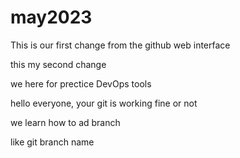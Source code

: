 # may2023
This is our first change from the github web interface

this my second change

we here for prectice DevOps tools

hello everyone, your git is working fine or not

we learn how to ad branch

like git branch name
